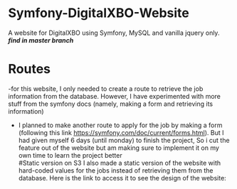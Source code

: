 # Symfony-DigitalXBO-Website
A website for DigitalXBO using Symfony, MySQL and vanilla jquery only. ***find in master branch***
# Routes
-for this website, I only needed to create a route to retrieve the job information from the database. However, I have experimented with more stuff from the symfony docs (namely, making a form and retrieving its information)  
- I planned to make another route to apply for the job by making a form (following this link https://symfony.com/doc/current/forms.html). But I had given myself 6 days (until monday) to finish the project, So i cut the feature out of the website but am making sure to implement it on my own time to learn the project better  
#Static version on S3
I also made a static version of the website with hard-coded values for the jobs instead of retrieving them from the database. Here is the link to access it to see the design of the website: 
